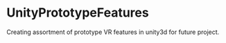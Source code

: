 # UnityPrototypeFeatures
 
Creating assortment of prototype VR features in unity3d for future project.
